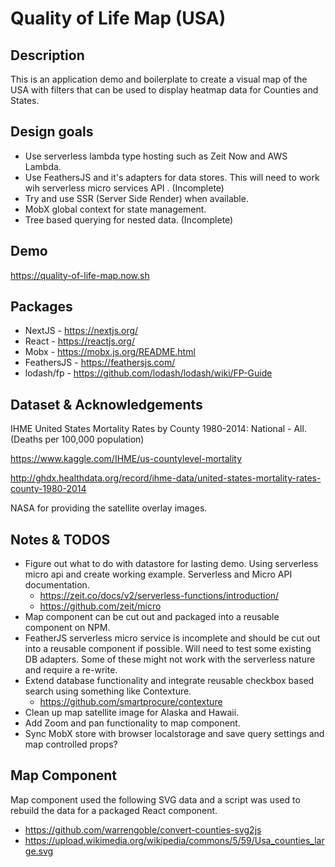 # Quality of Life Map (USA)

## Description

This is an application demo and boilerplate to create a visual map of the USA with filters that can be used to display heatmap data for Counties and States.

## Design goals

- Use serverless lambda type hosting such as Zeit Now and AWS Lambda.
- Use FeathersJS and it's adapters for data stores. This will need to work wih serverless micro services API . (Incomplete)
- Try and use SSR (Server Side Render) when available.
- MobX global context for state management.
- Tree based querying for nested data. (Incomplete)

## Demo

https://quality-of-life-map.now.sh

## Packages

- NextJS - https://nextjs.org/
- React - https://reactjs.org/
- Mobx - https://mobx.js.org/README.html
- FeathersJS - https://feathersjs.com/
- lodash/fp - https://github.com/lodash/lodash/wiki/FP-Guide

## Dataset & Acknowledgements

IHME United States Mortality Rates by County 1980-2014: National - All. (Deaths per 100,000 population)

https://www.kaggle.com/IHME/us-countylevel-mortality

http://ghdx.healthdata.org/record/ihme-data/united-states-mortality-rates-county-1980-2014

NASA for providing the satellite overlay images.

## Notes & TODOS

- Figure out what to do with datastore for lasting demo. Using serverless micro api and create working example. Serverless and Micro API documentation. 
    - https://zeit.co/docs/v2/serverless-functions/introduction/ 
    - https://github.com/zeit/micro
- Map component can be cut out and packaged into a reusable component on NPM.
- FeatherJS serverless micro service is incomplete and should be cut out into a reusable component if possible. Will need to test some existing DB adapters. Some of these might not work with the serverless nature and require a re-write.
- Extend database functionality and integrate reusable checkbox based search using something like Contexture.
    - https://github.com/smartprocure/contexture
- Clean up map satellite image for Alaska and Hawaii.
- Add Zoom and pan functionality to map component.
- Sync MobX store with browser localstorage and save query settings and map controlled props?

## Map Component

Map component used the following SVG data and a script was used to rebuild the data for a packaged React component.

- https://github.com/warrengoble/convert-counties-svg2js
- https://upload.wikimedia.org/wikipedia/commons/5/59/Usa_counties_large.svg
